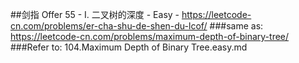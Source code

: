 ##剑指 Offer 55 - I. 二叉树的深度 - Easy - https://leetcode-cn.com/problems/er-cha-shu-de-shen-du-lcof/
###same as: https://leetcode-cn.com/problems/maximum-depth-of-binary-tree/
###Refer to: 104.Maximum Depth of Binary Tree.easy.md